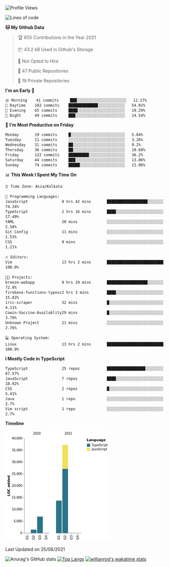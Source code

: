 <!--START_SECTION:waka-->
![Profile Views](http://img.shields.io/badge/Profile%20Views-0-blue)

![Lines of code](https://img.shields.io/badge/From%20Hello%20World%20I%27ve%20Written-59367%20lines%20of%20code-blue)

**🐱 My Github Data** 

> 🏆 655 Contributions in the Year 2021
 > 
> 📦 43.2 kB Used in Github's Storage 
 > 
> 🚫 Not Opted to Hire
 > 
> 📜 47 Public Repositories 
 > 
> 🔑 19 Private Repositories  
 > 
**I'm an Early 🐤** 

```text
🌞 Morning    41 commits     ███░░░░░░░░░░░░░░░░░░░░░░   12.17% 
🌆 Daytime    182 commits    █████████████░░░░░░░░░░░░   54.01% 
🌃 Evening    65 commits     ████░░░░░░░░░░░░░░░░░░░░░   19.29% 
🌙 Night      49 commits     ███░░░░░░░░░░░░░░░░░░░░░░   14.54%

```
📅 **I'm Most Productive on Friday** 

```text
Monday       19 commits     █░░░░░░░░░░░░░░░░░░░░░░░░   5.64% 
Tuesday      11 commits     ░░░░░░░░░░░░░░░░░░░░░░░░░   3.26% 
Wednesday    31 commits     ██░░░░░░░░░░░░░░░░░░░░░░░   9.2% 
Thursday     36 commits     ██░░░░░░░░░░░░░░░░░░░░░░░   10.68% 
Friday       122 commits    █████████░░░░░░░░░░░░░░░░   36.2% 
Saturday     44 commits     ███░░░░░░░░░░░░░░░░░░░░░░   13.06% 
Sunday       74 commits     █████░░░░░░░░░░░░░░░░░░░░   21.96%

```


📊 **This Week I Spent My Time On** 

```text
⌚︎ Time Zone: Asia/Kolkata

💬 Programming Languages: 
JavaScript               9 hrs 42 mins       ██████████████████░░░░░░░   74.34% 
TypeScript               2 hrs 16 mins       ████░░░░░░░░░░░░░░░░░░░░░   17.49% 
YAML                     20 mins             ░░░░░░░░░░░░░░░░░░░░░░░░░   2.58% 
Git Config               11 mins             ░░░░░░░░░░░░░░░░░░░░░░░░░   1.53% 
CSS                      9 mins              ░░░░░░░░░░░░░░░░░░░░░░░░░   1.21%

🔥 Editors: 
Vim                      13 hrs 2 mins       █████████████████████████   100.0%

🐱‍💻 Projects: 
breeze-webapp            9 hrs 29 mins       ██████████████████░░░░░░░   72.8% 
firebase-functions-typesc2 hrs 3 mins        ████░░░░░░░░░░░░░░░░░░░░░   15.82% 
ircc-scraper             32 mins             █░░░░░░░░░░░░░░░░░░░░░░░░   4.11% 
Cowin-Vaccine-Availablity29 mins             █░░░░░░░░░░░░░░░░░░░░░░░░   3.78% 
Unknown Project          21 mins             ░░░░░░░░░░░░░░░░░░░░░░░░░   2.76%

💻 Operating System: 
Linux                    13 hrs 2 mins       █████████████████████████   100.0%

```

**I Mostly Code in TypeScript** 

```text
TypeScript               25 repos            █████████████████░░░░░░░░   67.57% 
JavaScript               7 repos             ████░░░░░░░░░░░░░░░░░░░░░   18.92% 
CSS                      2 repos             █░░░░░░░░░░░░░░░░░░░░░░░░   5.41% 
Java                     1 repo              ░░░░░░░░░░░░░░░░░░░░░░░░░   2.7% 
Vim script               1 repo              ░░░░░░░░░░░░░░░░░░░░░░░░░   2.7%

```


**Timeline**

![Chart not found](https://raw.githubusercontent.com/wise-introvert/wise-introvert/master/charts/bar_graph.png) 


 Last Updated on 25/06/2021
<!--END_SECTION:waka-->
![Anurag's GitHub stats](https://github-readme-stats.vercel.app/api?username=wise-introvert&count_private=true&show_icons=true)
[![Top Langs](https://github-readme-stats.vercel.app/api/top-langs/?username=wise-introvert&langs_count=10)](https://github.com/anuraghazra/github-readme-stats)
[![willianrod's wakatime stats](https://github-readme-stats.vercel.app/api/wakatime?username=wiseintrovert)](https://github.com/anuraghazra/github-readme-stats)
